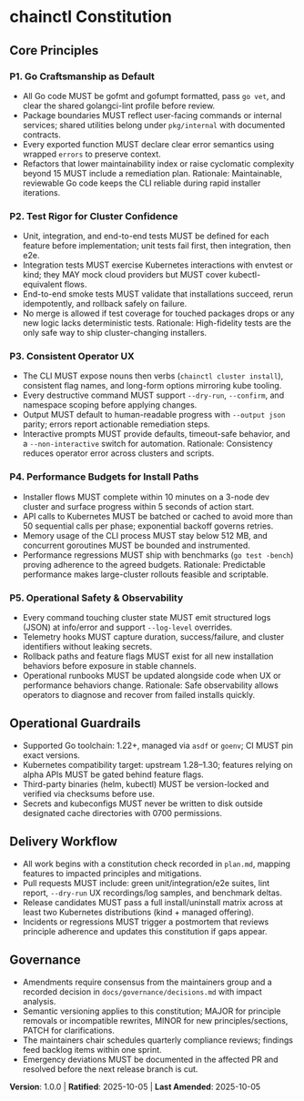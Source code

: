 <!--
Sync Impact Report
Version change: N/A → 1.0.0
Modified principles: none
Added sections: Core Principles, Operational Guardrails, Delivery Workflow, Governance
Removed sections: none
Templates requiring updates:
  ✅ .specify/templates/plan-template.md
  ✅ .specify/templates/tasks-template.md
Follow-up TODOs: none
-->
# chainctl Constitution

## Core Principles

### P1. Go Craftsmanship as Default
- All Go code MUST be gofmt and gofumpt formatted, pass `go vet`, and clear the shared golangci-lint profile before review.
- Package boundaries MUST reflect user-facing commands or internal services; shared utilities belong under `pkg/internal` with documented contracts.
- Every exported function MUST declare clear error semantics using wrapped `errors` to preserve context.
- Refactors that lower maintainability index or raise cyclomatic complexity beyond 15 MUST include a remediation plan.
Rationale: Maintainable, reviewable Go code keeps the CLI reliable during rapid installer iterations.

### P2. Test Rigor for Cluster Confidence
- Unit, integration, and end-to-end tests MUST be defined for each feature before implementation; unit tests fail first, then integration, then e2e.
- Integration tests MUST exercise Kubernetes interactions with envtest or kind; they MAY mock cloud providers but MUST cover kubectl-equivalent flows.
- End-to-end smoke tests MUST validate that installations succeed, rerun idempotently, and rollback safely on failure.
- No merge is allowed if test coverage for touched packages drops or any new logic lacks deterministic tests.
Rationale: High-fidelity tests are the only safe way to ship cluster-changing installers.

### P3. Consistent Operator UX
- The CLI MUST expose nouns then verbs (`chainctl cluster install`), consistent flag names, and long-form options mirroring kube tooling.
- Every destructive command MUST support `--dry-run`, `--confirm`, and namespace scoping before applying changes.
- Output MUST default to human-readable progress with `--output json` parity; errors report actionable remediation steps.
- Interactive prompts MUST provide defaults, timeout-safe behavior, and a `--non-interactive` switch for automation.
Rationale: Consistency reduces operator error across clusters and scripts.

### P4. Performance Budgets for Install Paths
- Installer flows MUST complete within 10 minutes on a 3-node dev cluster and surface progress within 5 seconds of action start.
- API calls to Kubernetes MUST be batched or cached to avoid more than 50 sequential calls per phase; exponential backoff governs retries.
- Memory usage of the CLI process MUST stay below 512 MB, and concurrent goroutines MUST be bounded and instrumented.
- Performance regressions MUST ship with benchmarks (`go test -bench`) proving adherence to the agreed budgets.
Rationale: Predictable performance makes large-cluster rollouts feasible and scriptable.

### P5. Operational Safety & Observability
- Every command touching cluster state MUST emit structured logs (JSON) at info/error and support `--log-level` overrides.
- Telemetry hooks MUST capture duration, success/failure, and cluster identifiers without leaking secrets.
- Rollback paths and feature flags MUST exist for all new installation behaviors before exposure in stable channels.
- Operational runbooks MUST be updated alongside code when UX or performance behaviors change.
Rationale: Safe observability allows operators to diagnose and recover from failed installs quickly.

## Operational Guardrails
- Supported Go toolchain: 1.22+, managed via `asdf` or `goenv`; CI MUST pin exact versions.
- Kubernetes compatibility target: upstream 1.28–1.30; features relying on alpha APIs MUST be gated behind feature flags.
- Third-party binaries (helm, kubectl) MUST be version-locked and verified via checksums before use.
- Secrets and kubeconfigs MUST never be written to disk outside designated cache directories with 0700 permissions.

## Delivery Workflow
- All work begins with a constitution check recorded in `plan.md`, mapping features to impacted principles and mitigations.
- Pull requests MUST include: green unit/integration/e2e suites, lint report, `--dry-run` UX recordings/log samples, and benchmark deltas.
- Release candidates MUST pass a full install/uninstall matrix across at least two Kubernetes distributions (kind + managed offering).
- Incidents or regressions MUST trigger a postmortem that reviews principle adherence and updates this constitution if gaps appear.

## Governance
- Amendments require consensus from the maintainers group and a recorded decision in `docs/governance/decisions.md` with impact analysis.
- Semantic versioning applies to this constitution; MAJOR for principle removals or incompatible rewrites, MINOR for new principles/sections, PATCH for clarifications.
- The maintainers chair schedules quarterly compliance reviews; findings feed backlog items within one sprint.
- Emergency deviations MUST be documented in the affected PR and resolved before the next release branch is cut.

**Version**: 1.0.0 | **Ratified**: 2025-10-05 | **Last Amended**: 2025-10-05
